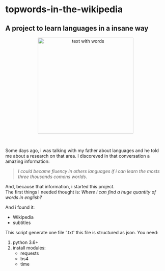 # topwords-in-the-wikipedia
## A project to learn languages in a insane way 
<p align="center">
 <img src="https://englishlive.ef.com/blog/wp-content/uploads/sites/2/2014/09/How_Many_Words_Are_There_In_The_English_Language.jpg" alt="text with words" height="300px"/>
</p>

</br>

Some days ago, i was talking with my father about languages and he told me about a research on that area. 
I discoreved in that conversation a amazing information: 
 > *I could became fluency in others languages if i can learn the mosts three thousands comons worlds*.

And, because that information, i started this project. </br>
The first things I needed thought is:  *Where i can find a huge quantity of words in english?*

And i found it: 
- Wikipedia 
- subtitles

This script generate one file '.txt' this file is structured as json. 
You need: 
<ol>
<li>
python 3.6+

</li>
<li>
install modules: 
<ul>
<li>
requests
</li>
<li>
bs4
</li>
<li>
time
</li>
</ul>
</ol>
